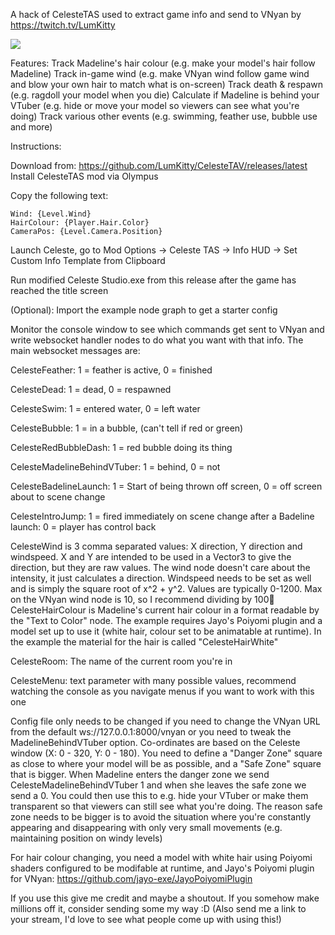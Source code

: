 A hack of CelesteTAS used to extract game info and send to VNyan by https://twitch.tv/LumKitty

![](https://i.imgur.com/I3ItbRl.gif)

Features:
Track Madeline's hair colour (e.g. make your model's hair follow Madeline)
Track in-game wind (e.g. make VNyan wind follow game wind and blow your own hair to match what is on-screen)
Track death & respawn (e.g. ragdoll your model when you die)
Calculate if Madeline is behind your VTuber (e.g. hide or move your model so viewers can see what you're doing)
Track various other events (e.g. swimming, feather use, bubble use and more)

Instructions:

Download from: https://github.com/LumKitty/CelesteTAV/releases/latest
Install CelesteTAS mod via Olympus

Copy the following text:

```
Wind: {Level.Wind}
HairColour: {Player.Hair.Color}
CameraPos: {Level.Camera.Position}
```
Launch Celeste, go to Mod Options -> Celeste TAS -> Info HUD -> Set Custom Info Template from Clipboard

Run modified Celeste Studio.exe from this release after the game has reached the title screen

(Optional): Import the example node graph to get a starter config

Monitor the console window to see which commands get sent to VNyan and write websocket handler nodes to do what you want with that info. The main websocket messages are:

CelesteFeather: 1 = feather is active, 0 = finished

CelesteDead: 1 = dead, 0 = respawned

CelesteSwim: 1 = entered water, 0 = left water

CelesteBubble: 1 = in a bubble, (can't tell if red or green)

CelesteRedBubbleDash: 1 = red bubble doing its thing

CelesteMadelineBehindVTuber: 1 = behind, 0 = not

CelesteBadelineLaunch: 1 = Start of being thrown off screen, 0 = off screen about to scene change

CelesteIntroJump: 1 = fired immediately on scene change after a Badeline launch: 0 = player has control back 

CelesteWind is 3 comma separated values: X direction, Y direction and windspeed.
X and Y are intended to be used in a Vector3 to give the direction, but they are raw values. The wind node doesn't care about the intensity, it just calculates a direction. Windspeed needs to be set as well and is simply the square root of x^2 + y^2. Values are typically 0-1200. Max on the VNyan wind node is 10, so I recommend dividing by 100
CelesteHairColour is Madeline's current hair colour in a format readable by the "Text to Color" node. 
The example requires Jayo's Poiyomi plugin and a model set up to use it (white hair, colour set to be animatable at runtime). In the example the material for the hair is called "CelesteHairWhite"

CelesteRoom: The name of the current room you're in

CelesteMenu: text parameter with many possible values, recommend watching the console as you navigate menus if you want to work with this one

Config file only needs to be changed if you need to change the VNyan URL from the default ws://127.0.0.1:8000/vnyan or you need to tweak the MadelineBehindVTuber option. Co-ordinates are based on the Celeste window (X: 0 - 320, Y: 0 - 180). You need to define a "Danger Zone" square as close to where your model will be as possible, and a "Safe Zone" square that is bigger. When Madeline enters the danger zone we send CelesteMadelineBehindVTuber 1 and when she leaves the safe zone we send a 0. You could then use this to e.g. hide your VTuber or make them transparent so that viewers can still see what you're doing. The reason safe zone needs to be bigger is to avoid the situation where you're constantly appearing and disappearing with only very small movements (e.g. maintaining position on windy levels)

For hair colour changing, you need a model with white hair using Poiyomi shaders configured to be modifable at runtime, and Jayo's Poiyomi plugin for VNyan: https://github.com/jayo-exe/JayoPoiyomiPlugin

If you use this give me credit and maybe a shoutout. If you somehow make millions off it, consider sending some my way :D 
(Also send me a link to your stream, I'd love to see what people come up with using this!)
